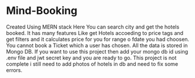 # Mind-Booking
Created Using MERN stack
Here You can search city and get the hotels booked.
It has many features Like get Hotels accoeding to price tags and get filters 
and it calculates price for you for range o fdate you had choosen.
You cannot book a Ticket which a user has chosen.
All the data is stored in Mongo DB.
If you want to use this project then add your mongo db id using .env file and jwt secret key and you are ready to go.
This project is not complete i still need to add photos of hotels in db and need to fix some errors.
